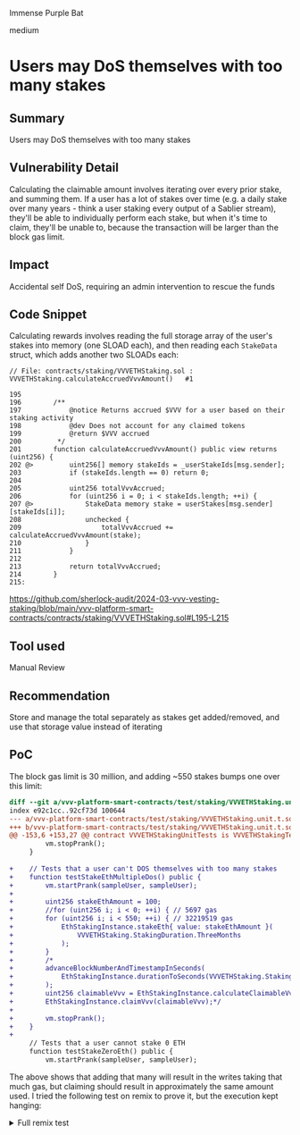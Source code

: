 Immense Purple Bat

medium

# Users may DoS themselves with too many stakes

## Summary

Users may DoS themselves with too many stakes


## Vulnerability Detail

Calculating the claimable amount involves iterating over every prior stake, and summing them. If a user has a lot of stakes over time (e.g. a daily stake over many years - think a user staking every output of a Sablier stream), they'll be able to individually perform each stake, but when it's time to claim, they'll be unable to, because the transaction will be larger than the block gas limit.


## Impact

Accidental self DoS, requiring an admin intervention to rescue the funds


## Code Snippet

Calculating rewards involves reading the full storage array of the user's stakes into memory (one SLOAD each), and then reading each `StakeData` struct, which adds another two SLOADs each:
```solidity
// File: contracts/staking/VVVETHStaking.sol : VVVETHStaking.calculateAccruedVvvAmount()   #1

195    
196        /**
197            @notice Returns accrued $VVV for a user based on their staking activity
198            @dev Does not account for any claimed tokens
199            @return $VVV accrued
200         */
201        function calculateAccruedVvvAmount() public view returns (uint256) {
202 @>         uint256[] memory stakeIds = _userStakeIds[msg.sender];
203            if (stakeIds.length == 0) return 0;
204    
205            uint256 totalVvvAccrued;
206            for (uint256 i = 0; i < stakeIds.length; ++i) {
207 @>             StakeData memory stake = userStakes[msg.sender][stakeIds[i]];
208                unchecked {
209                    totalVvvAccrued += calculateAccruedVvvAmount(stake);
210                }
211            }
212    
213            return totalVvvAccrued;
214        }
215:   
```
https://github.com/sherlock-audit/2024-03-vvv-vesting-staking/blob/main/vvv-platform-smart-contracts/contracts/staking/VVVETHStaking.sol#L195-L215


## Tool used

Manual Review


## Recommendation

Store and manage the total separately as stakes get added/removed, and use that storage value instead of iterating


## PoC

The block gas limit is 30 million, and adding ~550 stakes bumps one over this limit:
```diff
diff --git a/vvv-platform-smart-contracts/test/staking/VVVETHStaking.unit.t.sol b/vvv-platform-smart-contracts/test/staking/VVVETHStaking.unit.t.sol
index e92c1cc..92cf73d 100644
--- a/vvv-platform-smart-contracts/test/staking/VVVETHStaking.unit.t.sol
+++ b/vvv-platform-smart-contracts/test/staking/VVVETHStaking.unit.t.sol
@@ -153,6 +153,27 @@ contract VVVETHStakingUnitTests is VVVETHStakingTestBase {
         vm.stopPrank();
     }
 
+    // Tests that a user can't DOS themselves with too many stakes
+    function testStakeEthMultipleDos() public {
+        vm.startPrank(sampleUser, sampleUser);
+
+        uint256 stakeEthAmount = 100;
+        //for (uint256 i; i < 0; ++i) { // 5697 gas
+        for (uint256 i; i < 550; ++i) { // 32219519 gas
+            EthStakingInstance.stakeEth{ value: stakeEthAmount }(
+                VVVETHStaking.StakingDuration.ThreeMonths
+            );
+        }
+        /*
+        advanceBlockNumberAndTimestampInSeconds(
+            EthStakingInstance.durationToSeconds(VVVETHStaking.StakingDuration.ThreeMonths) + 1
+        );
+        uint256 claimableVvv = EthStakingInstance.calculateClaimableVvvAmount();
+        EthStakingInstance.claimVvv(claimableVvv);*/
+
+        vm.stopPrank();
+    }
+
     // Tests that a user cannot stake 0 ETH
     function testStakeZeroEth() public {
         vm.startPrank(sampleUser, sampleUser);
```

The above shows that adding that many will result in the writes taking that much gas, but claiming should result in approximately the same amount used. I tried the following test on remix to prove it, but the execution kept hanging:

<details><summary>Full remix test</summary>

```solidity
// SPDX-License-Identifier: MIT

pragma solidity 0.8.19;

contract VVVETHStaking {
    mapping(address => mapping(uint256 => StakeData)) internal userStakes;
    mapping(address => uint256[]) private _userStakeIds;
    mapping(address => uint256) internal userVvvClaimed;

    uint256 internal stakeId;

    enum StakingDuration {
        ThreeMonths,
        SixMonths,
        OneYear
    }
    
    struct StakeData {
        uint224 stakedEthAmount;
        uint32 stakeStartTimestamp;
        bool stakeIsWithdrawn;
        StakingDuration stakeDuration;
    }

    function stakeEth(
        StakingDuration _stakeDuration
    ) public payable returns (uint256) {
        _stakeEth(_stakeDuration, 1);
        return stakeId;
   }
   
   function _stakeEth(StakingDuration _stakeDuration, uint256 _stakedEthAmount) private {
        ++stakeId;

        userStakes[msg.sender][stakeId] = StakeData({
            stakedEthAmount: uint224(_stakedEthAmount),
            stakeStartTimestamp: uint32(block.timestamp),
            stakeIsWithdrawn: false,
            stakeDuration: _stakeDuration
        });

        _userStakeIds[msg.sender].push(stakeId);
    }
    
    function stakeMany(uint256 amount) public {
        for (uint256 i; i < amount; ++i) {
            stakeEth(StakingDuration.ThreeMonths);
        }
    }
    
    function calculateAccruedVvvAmount() public view returns (uint256) {
        uint256[] memory stakeIds = _userStakeIds[msg.sender];

        uint256 totalVvvAccrued;
        for (uint256 i = 0; i < stakeIds.length; ++i) {
            StakeData memory stake = userStakes[msg.sender][stakeIds[i]];
            unchecked {
                totalVvvAccrued += stake.stakedEthAmount;
            }
        }

        return totalVvvAccrued;
    }
}
```